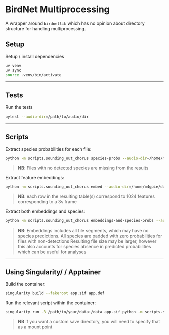 # BirdNet Multiprocessing
A wrapper around `birdnetlib` which has no opinion about directory structure for handling multiprocessing.

## Setup
Setup / install dependencies

```sh
uv venv
uv sync
source .venv/bin/activate
```

---

## Tests
Run the tests

```sh
pytest --audio-dir=/path/to/audio/dir
```

---

## Scripts
Extract species probabilities for each file:
```sh
python -m scripts.sounding_out_chorus species-probs --audio-dir=/home/m4gpie/data/sounding_out_chorus --batch-size=6 --save-dir /home/m4gpie/data/
```
> **NB**: Files with no detected species are missing from the results

Extract feature embeddings:
```sh
python -m scripts.sounding_out_chorus embed --audio-dir=/home/m4gpie/data/sounding_out_chorus --batch-size=6 --save-dir /home/m4gpie/data/
```
> **NB**: each row in the resulting table(s) correspond to 1024 features corresponding to a 3s frame

Extract both embeddings and species:
```sh
python -m scripts.sounding_out_chorus embeddings-and-species-probs --audio-dir=/home/m4gpie/data/sounding_out_chorus --batch-size=6 --save-dir /home/m4gpie/data/
```
> **NB**: Embeddings includes all file segments, which may have no species predictions. All species are padded with zero probabilities for files with non-detections
> Resulting file size may be larger, however this also accounts for species absence in predicted probabilities which can be useful for analyses

---

## Using Singularity/ / Apptainer
Build the container:
```sh
singularity build --fakeroot app.sif app.def
```

Run the relevant script within the container:
```sh
singularity run -B /path/to/your/data:/data app.sif python -m scripts.sounding_out_chorus species-probs --audio-dir=/data --batch-size=6 --save-dir=/data
```
> **NB** If you want a custom save directory, you will need to specify that as a mount point
